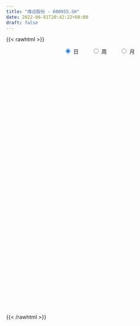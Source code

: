 ```yaml
---
title: "维远股份 - 600955.SH"
date: 2022-06-01T20:42:22+08:00
draft: false
---
```

{{< rawhtml >}}
    <div style="text-align: center">
        <label style="padding: 1rem;"><input style="margin-right: .5rem" type="radio" name="period" value="D" checked onclick="period_change(this)">日</label>
        <label style="padding: 1rem;"><input style="margin-right: .5rem" type="radio" name="period" value="W" onclick="period_change(this)">周</label>
        <label style="padding: 1rem;"><input style="margin-right: .5rem" type="radio" name="period" value="M" onclick="period_change(this)">月</label>
    </div>
    <div id="chart" style="height: 700px;"></div> 
    <script type="text/javascript">
        const D_v = [18825.69,5151.73,11237.12,614391.48,576472.87,441433.33,124133.4,320341.33,239910.24,165806.1,189708.6,107925.53,155574.22,104702.12,127365.91,133537.31,90639.78,102640.34,119194.4,170324.99,134350.61,106278.61,212602.92,160315.77,214724.82,137572.7,117015.61,207875.73,110201.04,82155.97,137770.16,78560.78,93913.48,75099.59,76039.59,92929.29,105080.38,78242.07,69951.88,69496.2,152594.95,210853.31,116975.86,97768.47,101210.23,85186.62,97913.68,109203.03,75470.39,82748.4,53848.94,73903.31,116535.41,77004.73,62953.23,50565.44,55130.81,99183.07,75191.44,45975.25,57487.3,40016.64,29206.31,32858.57,35958.66,61443.74,24973.24,23104.0,28637.35,25097.49,52320.86,40690.56,37295.46,28824.28,36688.62,46057.32,35607.33,29027.11,42356.94,29861.75,30820.64,64663.8,43452.92,87309.9,39488.35,26288.77,30748.94,25629.56,40072.94,27403.51,23210.88,20853.42,25626.72,22083.11,28770.42,17117.84,14425.86,20997.64,21908.65,20937.44,20912.69,90258.62,44532.05,61836.28,32612.81,31669.01,79392.84,75183.96,64632.54,31105.16,40394.19,44686.62,34708.6,27341.03,26226.46,20099.52,37655.92,39297.7,37013.94,25431.06,26009.74,21005.66,34024.3,23289.0,20056.94,24089.94,19726.57,17821.14,26194.0,26790.56,18399.94,21601.0,24299.78,44090.71,29222.64,30903.64,21480.73,26238.82,14075.05,15373.57,17982.09,30027.89,21632.42,41774.83,34125.84,39820.96,64962.14,44901.23,23073.3,20998.0,17199.94,15794.92,38606.66,19673.83,20701.65,19090.47,16571.51,25030.36,18379.66,20504.66,18796.03,31675.78,14883.95,14223.81,16602.7,18160.96,17330.85,17429.91]
const D_histogram = [0.0,0.2686404558,0.7174490129,1.2836578709,1.6190569764,1.7544571799,1.3700015202,0.7133090885,0.288957408,-0.0053930469,-0.3787511585,-0.5806665758,-0.8246499997,-0.9371882569,-0.9258760547,-0.8310033471,-0.7398109357,-0.6798720764,-0.6928263192,-0.5474189189,-0.4232662184,-0.2675312689,0.0196369475,0.2599357451,0.2779514697,0.3196523038,0.3537365764,0.0701979902,-0.0773713576,-0.1809963021,-0.3767177005,-0.4374324091,-0.3771900572,-0.3556749812,-0.2938033758,-0.195962307,-0.1143117335,-0.091609622,-0.04754994,-0.066091035,0.0758923659,0.348717307,0.460797707,0.4582702537,0.3798378464,0.3100505564,0.3072756068,0.2677584164,0.2640580254,0.1392432659,0.082856187,0.0550923759,0.1071363688,0.1040769949,0.0550435191,0.0067618345,-0.0000637602,-0.1123501476,-0.2448685143,-0.2835498517,-0.3641648559,-0.4054696571,-0.3862566556,-0.3645494015,-0.3623967866,-0.4234989618,-0.4242255661,-0.3747581659,-0.3182627106,-0.2564521958,-0.1157702239,-0.0311326155,-0.0263530865,0.0202522023,0.0653566593,0.1480034802,0.1555461863,0.1745390122,0.1059881547,0.060336371,0.0287657269,0.0750847065,0.047174684,-0.1116632467,-0.2298453123,-0.3025837407,-0.3461142653,-0.3537676621,-0.4499753472,-0.4776895331,-0.4170590395,-0.3203037721,-0.1983112502,-0.1263555869,-0.1321251904,-0.1197906853,-0.0712617027,-0.0276490132,0.0182214006,0.0630607791,0.0908920637,0.250803491,0.3527431186,0.3762636021,0.3989834034,0.4310859364,0.5086512775,0.4089585401,0.2541629032,0.1303818291,-0.0194733473,-0.193540571,-0.3278111594,-0.3498991623,-0.3287230416,-0.3476396701,-0.4453911337,-0.437592523,-0.3838595649,-0.3139927103,-0.2319187296,-0.1800269099,-0.0844026212,-0.045647454,-0.0104112151,-0.0309090561,-0.0498846466,-0.02076601,-0.0317135846,-0.0028122711,0.0142529771,-0.005413562,-0.0237214629,0.0115410718,0.0299532143,0.0777540969,0.1211194902,0.096090848,0.0809986347,0.0948090771,0.1037141772,-0.0015885873,-0.0983097235,-0.3068557176,-0.5132456372,-0.4976751368,-0.5819121141,-0.5156143765,-0.4248922217,-0.351998449,-0.2620338235,-0.1578366467,-0.0447158158,0.059242033,0.1378321491,0.1986409975,0.2478553315,0.30707291,0.3464263632,0.3877012062,0.4226657577,0.3417889859,0.3187182832,0.3068479837,0.2853281794,0.298328292,0.3068293647,0.3113655598]
const D_fast = [0.0,0.3358005698,0.9639713801,1.8510947058,2.5912580555,3.1652725539,3.1233172742,2.6449521147,2.2928397861,1.9971410696,1.5290951684,1.1820131071,0.7318671832,0.3850318619,0.1648750504,0.0519969212,-0.0417634014,-0.1517925612,-0.3379533837,-0.3294007132,-0.3110645673,-0.222212435,0.0698650183,0.3751477521,0.4626513441,0.5842652542,0.7067836708,0.4407945822,0.2738823951,0.125008375,-0.1648924485,-0.3349652594,-0.3690204218,-0.4364240911,-0.4480033297,-0.3991528375,-0.3460801974,-0.3462804914,-0.3141082945,-0.3491721482,-0.1882156558,0.171788612,0.3990684388,0.5111085489,0.5276356032,0.5353609522,0.6094049043,0.636827318,0.6991414334,0.6091374904,0.5734644582,0.5594737411,0.6383018262,0.661261701,0.625989105,0.579397879,0.5725563443,0.43218242,0.2384469247,0.1288781244,-0.0427780938,-0.1854503092,-0.2628014716,-0.3322315679,-0.4206781496,-0.5876550653,-0.6944380611,-0.7386602024,-0.7617304248,-0.7640329589,-0.652293543,-0.5754390885,-0.5772478311,-0.5255794918,-0.4641358699,-0.344488179,-0.2980589263,-0.2354313473,-0.2774851661,-0.308052857,-0.3324320695,-0.2673419132,-0.2834582647,-0.4702120072,-0.6458554007,-0.7942397643,-0.9242988553,-1.0203941676,-1.2290956895,-1.3762322587,-1.419866525,-1.4031872006,-1.3307724912,-1.2904057247,-1.3292066258,-1.346819792,-1.316106235,-1.2794057989,-1.2289800349,-1.1683754616,-1.1178211611,-0.8952088611,-0.7050834538,-0.5874970697,-0.4650314176,-0.3251574005,-0.1204292401,-0.1178823424,-0.2091372535,-0.3003228703,-0.4550463836,-0.67749875,-0.8937221283,-1.0032849218,-1.0642895614,-1.1701161074,-1.3792153545,-1.4808148746,-1.5230468076,-1.5316781306,-1.5075838323,-1.5006987401,-1.4261751068,-1.398831803,-1.3661983679,-1.3944234729,-1.425870225,-1.4019430909,-1.4208190617,-1.392620816,-1.3719923235,-1.3930122531,-1.4172505198,-1.3791027171,-1.353202271,-1.2859628642,-1.2123175984,-1.2133235285,-1.2081660832,-1.1706533715,-1.1358197271,-1.2415196384,-1.3628182055,-1.648078129,-1.9827794578,-2.0916277416,-2.3213427475,-2.3839486041,-2.3994495047,-2.4145553442,-2.3900991746,-2.3253611594,-2.2234192824,-2.1046509255,-1.991602772,-1.8811336743,-1.7699555075,-1.6339697014,-1.5080096574,-1.3698095128,-1.2291785219,-1.2246080473,-1.1679991792,-1.1031574828,-1.0533452422,-0.9657630566,-0.8805546428,-0.7981770577]
const D_slow = [0.0,0.067160114,0.2465223672,0.5674368349,0.972201079,1.410815374,1.753315754,1.9316430262,2.0038823782,2.0025341164,1.9078463268,1.7626796829,1.5565171829,1.3222201187,1.0907511051,0.8830002683,0.6980475344,0.5280795152,0.3548729355,0.2180182057,0.1122016511,0.0453188339,0.0502280708,0.115212007,0.1846998745,0.2646129504,0.3530470945,0.370596592,0.3512537526,0.3060046771,0.211825252,0.1024671497,0.0081696354,-0.0807491099,-0.1541999538,-0.2031905306,-0.231768464,-0.2546708694,-0.2665583544,-0.2830811132,-0.2641080217,-0.176928695,-0.0617292682,0.0528382952,0.1477977568,0.2253103959,0.3021292976,0.3690689017,0.435083408,0.4698942245,0.4906082712,0.5043813652,0.5311654574,0.5571847061,0.5709455859,0.5726360445,0.5726201045,0.5445325676,0.483315439,0.4124279761,0.3213867621,0.2200193478,0.1234551839,0.0323178336,-0.0582813631,-0.1641561035,-0.270212495,-0.3639020365,-0.4434677142,-0.5075807631,-0.5365233191,-0.544306473,-0.5508947446,-0.545831694,-0.5294925292,-0.4924916592,-0.4536051126,-0.4099703595,-0.3834733208,-0.3683892281,-0.3611977964,-0.3424266197,-0.3306329487,-0.3585487604,-0.4160100885,-0.4916560237,-0.57818459,-0.6666265055,-0.7791203423,-0.8985427256,-1.0028074855,-1.0828834285,-1.132461241,-1.1640501378,-1.1970814354,-1.2270291067,-1.2448445324,-1.2517567857,-1.2472014355,-1.2314362407,-1.2087132248,-1.1460123521,-1.0578265724,-0.9637606719,-0.864014821,-0.7562433369,-0.6290805175,-0.5268408825,-0.4633001567,-0.4307046994,-0.4355730363,-0.483958179,-0.5659109689,-0.6533857595,-0.7355665198,-0.8224764374,-0.9338242208,-1.0432223515,-1.1391872428,-1.2176854203,-1.2756651027,-1.3206718302,-1.3417724855,-1.353184349,-1.3557871528,-1.3635144168,-1.3759855785,-1.381177081,-1.3891054771,-1.3898085449,-1.3862453006,-1.3875986911,-1.3935290568,-1.3906437889,-1.3831554853,-1.3637169611,-1.3334370885,-1.3094143765,-1.2891647179,-1.2654624486,-1.2395339043,-1.2399310511,-1.264508482,-1.3412224114,-1.4695338207,-1.5939526049,-1.7394306334,-1.8683342275,-1.974557283,-2.0625568952,-2.1280653511,-2.1675245128,-2.1787034667,-2.1638929584,-2.1294349212,-2.0797746718,-2.0178108389,-1.9410426114,-1.8544360206,-1.7575107191,-1.6518442796,-1.5663970332,-1.4867174624,-1.4100054665,-1.3386734216,-1.2640913486,-1.1873840074,-1.1095426175]
const D_data = [['2021-09-15', 35.0494, 42.0652, 35.0494, 42.0652],['2021-09-16', 46.2747, 46.2747, 46.2747, 46.2747],['2021-09-17', 50.8992, 50.8992, 50.8992, 50.8992],['2021-09-22', 55.9881, 55.9881, 51.3636, 55.9881],['2021-09-23', 55.0395, 56.8182, 54.4565, 61.2451],['2021-09-24', 59.1897, 57.1146, 55.6324, 60.8004],['2021-09-27', 54.1502, 51.4032, 51.4032, 54.1502],['2021-09-28', 46.5514, 46.2648, 46.2648, 48.8043],['2021-09-29', 46.7391, 46.9269, 46.6502, 49.2885],['2021-09-30', 47.3123, 47.0059, 44.6838, 47.7767],['2021-10-08', 46.9368, 44.3281, 43.8043, 46.9368],['2021-10-11', 44.3478, 44.7925, 43.6957, 45.4447],['2021-10-12', 44.7925, 42.7273, 41.9763, 45.336],['2021-10-13', 42.4901, 42.9051, 41.5514, 43.3794],['2021-10-14', 42.2431, 43.6067, 41.8281, 44.4565],['2021-10-15', 43.3597, 44.3775, 43.2905, 45.3261],['2021-10-18', 44.5652, 44.3182, 43.5474, 44.8419],['2021-10-19', 43.7253, 43.8538, 43.083, 45.0593],['2021-10-20', 42.9842, 42.5791, 42.2628, 43.3992],['2021-10-21', 42.3814, 44.4664, 42.1542, 46.2451],['2021-10-22', 44.0711, 44.5652, 44.0711, 45.7806],['2021-10-25', 44.17, 45.4545, 44.17, 45.7609],['2021-10-26', 45.6818, 48.2115, 44.7826, 49.8419],['2021-10-27', 47.6285, 49.1798, 47.4605, 49.7036],['2021-10-28', 50.3953, 47.332, 47.3123, 52.3419],['2021-10-29', 47.3221, 48.0632, 46.3735, 48.8933],['2021-11-01', 47.4308, 48.4881, 47.4308, 49.5356],['2021-11-02', 48.2708, 44.0514, 43.6364, 48.3004],['2021-11-03', 44.4664, 44.6344, 43.1225, 44.8617],['2021-11-04', 44.5455, 44.4466, 44.2194, 45.0099],['2021-11-05', 43.9723, 42.2925, 42.2925, 43.9921],['2021-11-08', 41.8972, 42.9842, 41.6798, 43.666],['2021-11-09', 43.083, 44.1798, 42.6186, 44.1798],['2021-11-10', 43.9526, 43.6166, 42.8458, 43.9625],['2021-11-11', 43.251, 44.0711, 43.1818, 44.585],['2021-11-12', 44.3676, 44.7332, 43.9822, 45.0395],['2021-11-15', 44.9209, 44.8617, 43.083, 45.2372],['2021-11-16', 44.6146, 44.2885, 44.1897, 45.3261],['2021-11-17', 43.8735, 44.6443, 43.6462, 44.7925],['2021-11-18', 44.5455, 43.8439, 43.6957, 44.6146],['2021-11-19', 43.6364, 46.1561, 43.1126, 47.4308],['2021-11-22', 47.3024, 49.0613, 46.4625, 50.3261],['2021-11-23', 48.7648, 48.3992, 48.3103, 49.3972],['2021-11-24', 48.1719, 47.6285, 47.332, 48.7154],['2021-11-25', 47.6779, 46.8083, 46.6798, 48.3498],['2021-11-26', 46.7391, 46.8182, 46.5909, 47.9051],['2021-11-29', 45.8399, 47.747, 45.583, 47.8755],['2021-11-30', 48.419, 47.4506, 47.0158, 48.8142],['2021-12-01', 46.9368, 48.0534, 46.8182, 48.3103],['2021-12-02', 47.7174, 46.413, 46.3538, 48.2115],['2021-12-03', 46.7292, 46.9368, 46.1462, 47.2826],['2021-12-06', 46.9368, 47.1937, 46.4921, 48.4091],['2021-12-07', 47.4308, 48.3992, 46.5415, 48.3992],['2021-12-08', 48.6166, 48.004, 47.8063, 48.6166],['2021-12-09', 47.6285, 47.4308, 47.085, 47.9842],['2021-12-10', 47.1937, 47.2826, 47.0949, 47.7273],['2021-12-13', 47.332, 47.7372, 47.2233, 47.9644],['2021-12-14', 47.4506, 46.1265, 45.9585, 47.7372],['2021-12-15', 45.9289, 45.1383, 44.9209, 46.3142],['2021-12-16', 45.1087, 45.7016, 45.0296, 45.7905],['2021-12-17', 45.336, 44.6443, 44.5356, 45.6324],['2021-12-20', 44.3182, 44.5356, 43.8834, 44.7826],['2021-12-21', 44.3379, 44.9407, 44.249, 44.9407],['2021-12-22', 44.8814, 44.7925, 44.5158, 45.2372],['2021-12-23', 44.832, 44.3182, 44.2984, 44.9407],['2021-12-24', 44.2787, 43.0336, 42.9051, 44.2787],['2021-12-27', 42.9842, 43.251, 42.6877, 43.4486],['2021-12-28', 43.251, 43.6462, 43.0929, 43.7055],['2021-12-29', 43.5771, 43.6858, 43.3399, 44.1107],['2021-12-30', 43.6858, 43.7747, 43.419, 43.8834],['2021-12-31', 43.9723, 45.0889, 43.8933, 45.3557],['2022-01-04', 45.2075, 44.8617, 44.6443, 45.6324],['2022-01-05', 44.8221, 44.002, 43.8933, 44.8518],['2022-01-06', 43.9625, 44.585, 43.587, 44.8913],['2022-01-07', 44.6838, 44.7727, 44.2787, 45.0296],['2022-01-10', 44.9308, 45.6028, 44.9111, 45.8399],['2022-01-11', 45.504, 44.9605, 44.7233, 45.5237],['2022-01-12', 45.1087, 45.247, 44.8617, 45.4348],['2022-01-13', 45.1186, 44.0711, 44.0711, 45.247],['2022-01-14', 43.6166, 44.0613, 43.4881, 44.3379],['2022-01-17', 43.6265, 44.0119, 43.6265, 44.0415],['2022-01-18', 43.7747, 45.0198, 43.7747, 45.7115],['2022-01-19', 44.7727, 44.1403, 43.7747, 44.8617],['2022-01-20', 43.2806, 41.917, 41.9071, 43.2806],['2022-01-21', 41.9269, 41.4822, 41.1759, 42.0553],['2022-01-24', 41.0079, 41.2549, 40.8103, 41.8281],['2022-01-25', 41.1364, 40.9684, 40.9684, 41.9368],['2022-01-26', 41.0079, 40.9091, 40.6621, 41.4625],['2022-01-27', 40.7806, 39.0909, 39.0514, 41.0079],['2022-01-28', 39.4071, 39.1206, 38.419, 39.6838],['2022-02-07', 40.0198, 39.8221, 39.6739, 40.3854],['2022-02-08', 39.8123, 40.2569, 39.5751, 40.2668],['2022-02-09', 40.415, 40.8004, 40.2372, 40.9091],['2022-02-10', 41.0079, 40.4051, 40.2174, 41.0178],['2022-02-11', 40.1976, 39.3379, 39.3379, 40.2075],['2022-02-14', 38.8142, 39.3083, 38.5375, 39.7134],['2022-02-15', 39.496, 39.6739, 39.2292, 40.0],['2022-02-16', 40.0, 39.6443, 39.5059, 40.0395],['2022-02-17', 39.7134, 39.7332, 39.4763, 40.0889],['2022-02-18', 39.4071, 39.8221, 39.0415, 39.832],['2022-02-21', 39.6245, 39.6937, 39.4368, 39.8024],['2022-02-22', 40.1779, 41.8281, 40.1383, 43.3794],['2022-02-23', 41.4427, 41.8972, 41.2846, 42.164],['2022-02-24', 41.8676, 41.4032, 40.7905, 42.747],['2022-02-25', 41.6996, 41.6996, 41.502, 42.2036],['2022-02-28', 41.6996, 42.1838, 41.334, 42.2431],['2022-03-01', 43.5079, 43.33, 42.6976, 43.9723],['2022-03-02', 41.7292, 41.334, 41.3043, 41.7984],['2022-03-03', 41.4822, 40.1482, 40.0692, 41.4822],['2022-03-04', 39.8123, 39.8715, 39.6344, 40.3854],['2022-03-07', 39.5455, 38.7846, 38.5968, 39.6542],['2022-03-08', 38.7648, 37.4506, 36.9664, 39.0217],['2022-03-09', 37.4506, 36.8281, 36.0672, 37.9447],['2022-03-10', 37.5296, 37.4506, 37.3221, 37.8953],['2022-03-11', 37.0059, 37.6186, 36.5217, 37.6482],['2022-03-14', 37.3715, 36.7391, 36.6107, 37.3715],['2022-03-15', 36.7885, 34.9901, 34.9901, 36.9368],['2022-03-16', 35.6522, 35.5731, 33.6462, 35.8696],['2022-03-17', 35.8202, 35.83, 35.751, 36.4625],['2022-03-18', 35.6917, 35.919, 35.4545, 36.166],['2022-03-21', 35.9783, 36.087, 35.4842, 36.3834],['2022-03-22', 36.0573, 35.7213, 35.5929, 36.0573],['2022-03-23', 35.7609, 36.3735, 35.7609, 36.7787],['2022-03-24', 36.166, 35.7806, 35.504, 36.166],['2022-03-25', 35.83, 35.7213, 35.6621, 36.2549],['2022-03-28', 35.4249, 34.8518, 34.5257, 35.4545],['2022-03-29', 35.1779, 34.5356, 34.4269, 35.1779],['2022-03-30', 34.7628, 34.9407, 34.6146, 35.0395],['2022-03-31', 34.8814, 34.2688, 34.2292, 34.9407],['2022-04-01', 33.9921, 34.6047, 33.6759, 34.753],['2022-04-06', 34.5949, 34.3874, 34.1206, 34.5949],['2022-04-07', 34.249, 33.7253, 33.7154, 34.4862],['2022-04-08', 33.7253, 33.4289, 32.8557, 33.834],['2022-04-11', 33.4387, 33.9427, 33.1225, 35.0889],['2022-04-12', 33.5968, 33.6957, 32.7075, 33.7253],['2022-04-13', 33.5573, 34.0909, 33.3004, 34.7826],['2022-04-14', 34.2885, 34.17, 33.913, 34.4071],['2022-04-15', 33.9921, 33.2609, 33.004, 33.9921],['2022-04-18', 33.004, 33.1621, 32.6087, 33.3893],['2022-04-19', 33.1522, 33.4091, 32.9051, 33.666],['2022-04-20', 33.5101, 33.3101, 32.8703, 33.5501],['2022-04-21', 33.2801, 31.4807, 31.3907, 33.2801],['2022-04-22', 31.2407, 30.8209, 30.7809, 31.3607],['2022-04-25', 30.291, 28.2416, 28.2416, 30.291],['2022-04-26', 27.9217, 26.6121, 26.6121, 28.1816],['2022-04-27', 25.9823, 28.2516, 25.9823, 28.4916],['2022-04-28', 27.3019, 26.1422, 25.5424, 27.6918],['2022-04-29', 26.1622, 27.2819, 26.1622, 27.4819],['2022-05-05', 27.1919, 27.3619, 26.872, 27.6818],['2022-05-06', 26.5421, 26.982, 26.5421, 27.2419],['2022-05-09', 26.872, 27.092, 26.872, 27.6018],['2022-05-10', 26.7321, 27.3219, 26.3922, 27.3919],['2022-05-11', 27.4719, 27.6318, 27.4719, 28.5415],['2022-05-12', 27.3719, 27.8018, 27.2719, 27.8717],['2022-05-13', 27.9317, 27.7518, 27.5918, 28.2416],['2022-05-16', 27.8417, 27.7418, 27.6018, 28.2416],['2022-05-17', 27.6818, 27.7818, 27.4719, 27.8717],['2022-05-18', 27.8717, 28.1417, 27.7018, 28.3216],['2022-05-19', 27.7918, 28.1517, 27.7218, 28.2716],['2022-05-20', 28.2816, 28.4316, 28.1417, 28.5815],['2022-05-23', 28.4816, 28.6415, 28.3716, 28.6715],['2022-05-24', 28.6415, 27.142, 27.102, 28.7415],['2022-05-25', 27.142, 27.6318, 27.142, 27.6618],['2022-05-26', 27.9917, 27.7218, 27.3019, 28.0717],['2022-05-27', 27.9217, 27.5518, 27.3819, 28.1417],['2022-05-30', 27.7, 28.01, 27.58, 28.05],['2022-05-31', 27.95, 28.08, 27.7, 28.14],['2022-06-01', 28.0, 28.15, 27.86, 28.31]]
const W_v = [35214.54,1632297.6800000002,850191.0699999999,189708.6,629105.0900000001,617150.12,831494.8200000001,655018.51,416542.73,475365.48,611994.49,419184.44,380962.12,332967.87,199483.92,154132.94,143498.92,182910.45,265735.61,150143.72,120544.55,95387.43,250152.45,281983.51,173356.9,159498.14,124385.64,114622.21,64300.72,151936.54,99091.02,225585.0,44071.3,111977.0,99576.66,96182.27,52921.72]
const W_histogram = [0.0,0.3966523077,-0.0215445488,-0.4542787224,-0.6983610384,-0.8009871376,-0.5964901666,-0.8003617332,-0.7236469523,-0.5383918808,-0.3421426095,-0.1831951859,-0.0410432122,-0.1072148874,-0.2346675655,-0.1593582985,-0.1118899887,-0.1093259396,-0.2539844976,-0.468876869,-0.5508773824,-0.5269967557,-0.3478854605,-0.3165577333,-0.4058883793,-0.5299270807,-0.572162245,-0.6182484777,-0.6667014613,-0.648262904,-0.7323808142,-0.9448359002,-1.017727728,-0.9287375369,-0.7465746544,-0.6133906471,-0.4221668273]
const W_fast = [0.0,0.4958153846,0.072232391,-0.4740714632,-0.8927440388,-1.1956169224,-1.1402424931,-1.544204493,-1.6484014502,-1.5977443489,-1.48703073,-1.3738821028,-1.2419909322,-1.3349663292,-1.5210858986,-1.4856162063,-1.4661203938,-1.4908878296,-1.699042512,-2.0311541006,-2.2508739595,-2.3587425218,-2.2666025917,-2.3144142979,-2.5052170386,-2.7617375103,-2.9470132358,-3.1476615879,-3.3627899368,-3.5064171055,-3.7736302193,-4.2222942804,-4.5496180401,-4.6928122332,-4.6972930143,-4.7174566689,-4.6317745558]
const W_slow = [0.0,0.0991630769,0.0937769397,-0.0197927409,-0.1943830005,-0.3946297848,-0.5437523265,-0.7438427598,-0.9247544979,-1.0593524681,-1.1448881205,-1.1906869169,-1.20094772,-1.2277514418,-1.2864183332,-1.3262579078,-1.354230405,-1.3815618899,-1.4450580143,-1.5622772316,-1.6999965772,-1.8317457661,-1.9187171312,-1.9978565646,-2.0993286594,-2.2318104296,-2.3748509908,-2.5294131102,-2.6960884755,-2.8581542015,-3.0412494051,-3.2774583802,-3.5318903122,-3.7640746964,-3.95071836,-4.1040660217,-4.2096077285]
const W_data = [['2021-09-17', 35.0494, 50.8992, 35.0494, 50.8992],['2021-09-24', 55.9881, 57.1146, 51.3636, 61.2451],['2021-09-30', 54.1502, 47.0059, 44.6838, 54.1502],['2021-10-08', 46.9368, 44.3281, 43.8043, 46.9368],['2021-10-15', 44.3478, 44.3775, 41.5514, 45.4447],['2021-10-22', 44.5652, 44.5652, 42.1542, 46.2451],['2021-10-29', 44.17, 48.0632, 44.17, 52.3419],['2021-11-05', 47.4308, 42.2925, 42.2925, 49.5356],['2021-11-12', 41.8972, 44.7332, 41.6798, 45.0395],['2021-11-19', 44.9209, 46.1561, 43.083, 47.4308],['2021-11-26', 47.3024, 46.8182, 46.4625, 50.3261],['2021-12-03', 45.8399, 46.9368, 45.583, 48.8142],['2021-12-10', 46.9368, 47.2826, 46.4921, 48.6166],['2021-12-17', 47.332, 44.6443, 44.5356, 47.9644],['2021-12-24', 44.3182, 43.0336, 42.9051, 45.2372],['2021-12-31', 42.9842, 45.0889, 42.6877, 45.3557],['2022-01-07', 45.2075, 44.7727, 43.587, 45.6324],['2022-01-14', 44.9308, 44.0613, 43.4881, 45.8399],['2022-01-21', 43.6265, 41.4822, 41.1759, 45.7115],['2022-01-28', 41.0079, 39.1206, 38.419, 41.9368],['2022-02-11', 40.0198, 39.3379, 39.3379, 41.0178],['2022-02-18', 38.8142, 39.8221, 38.5375, 40.0889],['2022-02-25', 39.6245, 41.6996, 39.4368, 43.3794],['2022-03-04', 41.6996, 39.8715, 39.6344, 43.9723],['2022-03-11', 39.5455, 37.6186, 36.0672, 39.6542],['2022-03-18', 37.3715, 35.919, 33.6462, 37.3715],['2022-03-25', 35.9783, 35.7213, 35.4842, 36.7787],['2022-04-01', 35.4249, 34.6047, 33.6759, 35.4545],['2022-04-08', 34.5949, 33.4289, 32.8557, 34.5949],['2022-04-15', 33.4387, 33.2609, 32.7075, 35.0889],['2022-04-22', 33.004, 30.8209, 30.7809, 33.666],['2022-04-29', 30.291, 27.2819, 25.5424, 30.291],['2022-05-06', 27.1919, 26.982, 26.5421, 27.6818],['2022-05-13', 26.872, 27.7518, 26.3922, 28.5415],['2022-05-20', 27.8417, 28.4316, 27.4719, 28.5815],['2022-05-27', 28.4816, 27.5518, 27.102, 28.7415],['2022-06-02', 27.7, 28.15, 27.58, 28.31]]
const M_v = [2517703.2900000005,2267458.6300000004,2366037.9200000004,1279614.5800000001,742288.7,497753.44,795386.83,567703.8400000001,387299.04,17429.91]
const M_histogram = [0.0,0.067474416,0.0669804636,-0.0878649893,-0.5613022421,-0.6319597477,-1.1456214406,-1.8481823041,-2.1312792127,-2.1782318575]
const M_fast = [0.0,0.0843430199,0.1005941835,-0.0762175167,-0.68998033,-0.9186277726,-1.7186948256,-2.8833012652,-3.6992179769,-4.2907285861]
const M_slow = [0.0,0.016868604,0.0336137199,0.0116474726,-0.1286780879,-0.2866680249,-0.573073385,-1.0351189611,-1.5679387642,-2.1124967286]
const M_data = [['2021-09-30', 35.0494, 47.0059, 35.0494, 61.2451],['2021-10-29', 46.9368, 48.0632, 41.5514, 52.3419],['2021-11-30', 47.4308, 47.4506, 41.6798, 50.3261],['2021-12-31', 46.9368, 45.0889, 42.6877, 48.6166],['2022-01-28', 45.2075, 39.1206, 38.419, 45.8399],['2022-02-28', 40.0198, 42.1838, 38.5375, 43.3794],['2022-03-31', 43.5079, 34.2688, 33.6462, 43.9723],['2022-04-29', 33.9921, 27.2819, 25.5424, 35.0889],['2022-05-31', 27.1919, 28.08, 26.3922, 28.7415],['2022-06-30', 28.0, 28.15, 27.86, 28.31]]
        const D_a = [null,null,null,null,61.2451,null,null,null,null,null,null,null,null,41.5514,null,null,null,null,null,null,null,null,null,null,52.3419,null,null,null,null,null,null,41.6798,null,null,null,null,null,null,null,null,null,50.3261,null,null,null,null,45.583,null,null,null,null,null,null,48.6166,null,null,null,null,null,null,null,null,null,null,null,null,42.6877,null,null,null,null,null,null,null,null,45.8399,null,null,null,null,null,null,null,null,null,null,null,null,null,38.419,null,null,null,null,null,null,null,null,null,null,null,null,null,null,null,null,43.9723,null,null,null,null,null,null,null,null,null,null,33.6462,null,null,null,null,36.7787,null,null,null,null,null,null,null,null,null,null,null,null,null,null,null,null,null,null,null,null,null,null,null,25.5424,null,null,null,null,null,null,null,null,null,null,null,null,null,null,28.7415,null,null,null,null,null,null]
const W_a = [null,61.2451,null,null,null,null,null,null,41.6798,null,null,null,null,null,null,null,null,45.8399,null,null,null,null,null,null,null,null,null,null,null,null,null,25.5424,null,null,null,null,null]
const M_a = [null,null,null,null,null,null,null,null,null,null]
        const D_b = [[{ coord: ['2021-09-23', 52.3419] }, { coord: ['2022-03-01', 41.6798] }]]
const W_b = [[{ coord: ['2021-09-24', 45.8399] }, { coord: ['2022-04-29', 41.6798] }]]
const M_b = []
    </script>
{{< /rawhtml >}}
